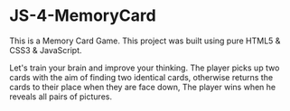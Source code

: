 # JS-4-MemoryCard

This is a Memory Card Game.
This project was built using pure HTML5 & CSS3 & JavaScript.

Let's train your brain and improve your thinking.
The player picks up two cards with the aim of finding two identical cards, 
otherwise returns the cards to their place when they are face down, 
The player wins when he reveals all pairs of pictures.
